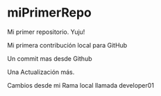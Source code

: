 # miPrimerRepo
Mi primer repositorio. Yuju!

Mi primera contribución local para GitHub

Un commit mas desde Github

Una Actualización más.

Cambios desde mi Rama local llamada developer01